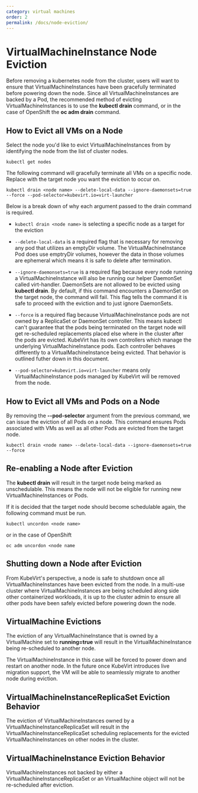 ```yaml
---
category: virtual machines
order: 2
permalink: /docs/node-eviction/
---
```

# VirtualMachineInstance Node Eviction

Before removing a kubernetes node from the cluster, users will want to ensure
that VirtualMachineInstances have been gracefully terminated before powering down the
node. Since all VirtualMachineInstances are backed by a Pod, the recommended method
of evicting VirtualMachineInstances is to use the **kubectl drain** command, or in the
case of OpenShift the **oc adm drain** command.

## How to Evict all VMs on a Node

Select the node you'd like to evict VirtualMachineInstances from by identifying the
node from the list of cluster nodes.

```kubectl get nodes```

The following command will gracefully terminate all VMs on a specific node.
Replace **<node name>** with the target node you want the eviction to occur on.

```kubectl drain <node name> --delete-local-data --ignore-daemonsets=true --force --pod-selector=kubevirt.io=virt-launcher```

Below is a break down of why each argument passed to the drain command is
required.

- ```kubectl drain <node name>``` is selecting a specific node as a target for
the eviction

- ```--delete-local-data``` is a required flag that is necessary for removing
any pod that utilizes an emptyDir volume. The VirtualMachineInstance Pod does use
emptryDir volumes, however the data in those volumes are ephemeral which means
it is safe to delete after termination.

- ```--ignore-daemonsets=true``` is a required flag because every node running
a VirtualMachineInstance will also be running our helper DaemonSet called virt-handler.
DaemonSets are not allowed to be evicted using **kubectl drain**. By default,
if this command encounters a DaemonSet on the target node, the command will
fail. This flag tells the command it is safe to proceed with the eviction and
to just ignore DaemonSets.

- ```--force``` is a required flag because VirtualMachineInstance pods are not owned by
a ReplicaSet or DaemonSet controller. This means kubectl can't guarantee that
the pods being terminated on the target node will get re-scheduled replacements
placed else where in the cluster after the pods are evicted. KubeVirt has its
own controllers which manage the underlying VirtualMachineInstance pods. Each
controller behaves differently to a VirtualMachineInstance being evicted. That behavior
is outlined futher down in this document. 

- ```--pod-selector=kubevirt.io=virt-launcher``` means only VirtualMachineInstance pods
managed by KubeVirt will be removed from the node.

## How to Evict all VMs and Pods on a Node

By removing the **--pod-selector** argument from the previous command, we can
issue the eviction of all Pods on a node. This command ensures Pods
associated with VMs as well as all other Pods are evicted from the target node. 

```kubectl drain <node name> --delete-local-data --ignore-daemonsets=true --force```

## Re-enabling a Node after Eviction

The **kubectl drain** will result in the target node being marked as
unschedulable. This means the node will not be eligible for running new
VirtualMachineInstances or Pods.

If it is decided that the target node should become schedulable again, the
following command must be run.

```kubectl uncordon <node name>```

or in the case of OpenShift

```oc adm uncordon <node name```

## Shutting down a Node after Eviction

From KubeVirt's perspective, a node is safe to shutdown once all VirtualMachineInstances
have been evicted from the node. In a multi-use cluster where VirtualMachineInstances
are being scheduled along side other containerized workloads, it is up to the
cluster admin to ensure all other pods have been safely evicted before powering
down the node.

## VirtualMachine Evictions

The eviction of any VirtualMachineInstance that is owned by a VirtualMachine
set to **running=true** will result in the VirtualMachineInstance being re-scheduled to
another node.

The VirtualMachineInstance in this case will be forced to power down and restart on
another node. In the future once KubeVirt introduces live migration support,
the VM will be able to seamlessly migrate to another node during eviction.

## VirtualMachineInstanceReplicaSet Eviction Behavior

The eviction of VirtualMachineInstances owned by a VirtualMachineInstanceReplicaSet will result
in the VirtualMachineInstanceReplicaSet scheduling replacements for the evicted
VirtualMachineInstances on other nodes in the cluster.

## VirtualMachineInstance Eviction Behavior

VirtualMachineInstances not backed by either a VirtualMachineInstanceReplicaSet or an
VirtualMachine object will not be re-scheduled after eviction.


